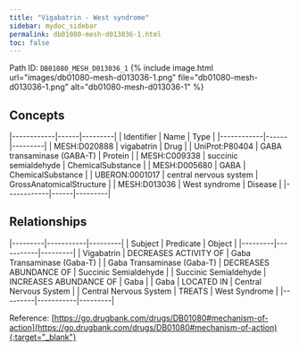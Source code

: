 ```yaml
---
title: "Vigabatrin - West syndrome"
sidebar: mydoc_sidebar
permalink: db01080-mesh-d013036-1.html
toc: false 
---
```



Path ID: `DB01080_MESH_D013036_1`
{% include image.html url="images/db01080-mesh-d013036-1.png" file="db01080-mesh-d013036-1.png" alt="db01080-mesh-d013036-1" %}

## Concepts

|------------|------|---------|
| Identifier | Name | Type    |
|------------|------|---------|
| MESH:D020888 | vigabatrin | Drug |
| UniProt:P80404 | GABA transaminase (GABA-T) | Protein |
| MESH:C009338 | succinic semialdehyde | ChemicalSubstance |
| MESH:D005680 | GABA | ChemicalSubstance |
| UBERON:0001017 | central nervous system | GrossAnatomicalStructure |
| MESH:D013036 | West syndrome | Disease |
|------------|------|---------|

## Relationships

|---------|-----------|---------|
| Subject | Predicate | Object  |
|---------|-----------|---------|
| Vigabatrin | DECREASES ACTIVITY OF | Gaba Transaminase (Gaba-T) |
| Gaba Transaminase (Gaba-T) | DECREASES ABUNDANCE OF | Succinic Semialdehyde |
| Succinic Semialdehyde | INCREASES ABUNDANCE OF | Gaba |
| Gaba | LOCATED IN | Central Nervous System |
| Central Nervous System | TREATS | West Syndrome |
|---------|-----------|---------|

Reference: [https://go.drugbank.com/drugs/DB01080#mechanism-of-action](https://go.drugbank.com/drugs/DB01080#mechanism-of-action){:target="_blank"}